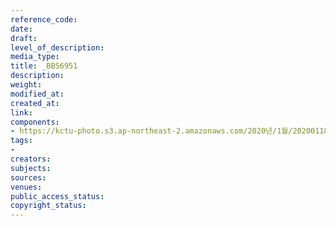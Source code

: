 ```yaml
---
reference_code: 
date: 
draft: 
level_of_description: 
media_type: 
title: _BBS6951
description: 
weight: 
modified_at: 
created_at: 
link: 
components:
- https://kctu-photo.s3.ap-northeast-2.amazonaws.com/2020년/1월/20200118_톨게이트+도명화+지부장,+유창근+지회장+단식+2일차/_BBS6951.jpg
tags:
- 
creators: 
subjects: 
sources: 
venues: 
public_access_status: 
copyright_status: 
---
```

